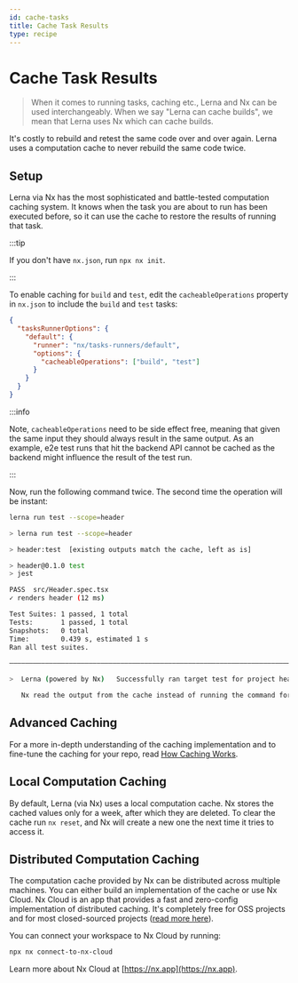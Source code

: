 ```yaml
---
id: cache-tasks
title: Cache Task Results
type: recipe
---
```


# Cache Task Results

> When it comes to running tasks, caching etc., Lerna and Nx can be used interchangeably. When we say "Lerna can cache
> builds", we mean that Lerna uses Nx which can cache builds.

It's costly to rebuild and retest the same code over and over again. Lerna uses a computation cache to never rebuild the
same code twice.

## Setup

Lerna via Nx has the most sophisticated and battle-tested computation caching system. It knows when the task you are
about to run has been executed before, so it can use the cache to restore the results of running that task.

:::tip

If you don't have `nx.json`, run `npx nx init`.

:::

To enable caching for `build` and `test`, edit the `cacheableOperations` property in `nx.json` to include the `build` and `test` tasks:

```json title="nx.json"
{
  "tasksRunnerOptions": {
    "default": {
      "runner": "nx/tasks-runners/default",
      "options": {
        "cacheableOperations": ["build", "test"]
      }
    }
  }
}
```

:::info

Note, `cacheableOperations` need to be side effect free, meaning that given the same input they should always result in
the same output. As an example, e2e test runs that hit the backend API cannot be cached as the backend might influence
the result of the test run.

:::

Now, run the following command twice. The second time the operation will be instant:

```bash
lerna run test --scope=header
```

```bash title="Terminal Output"
> lerna run test --scope=header

> header:test  [existing outputs match the cache, left as is]

> header@0.1.0 test
> jest

PASS  src/Header.spec.tsx
✓ renders header (12 ms)

Test Suites: 1 passed, 1 total
Tests:       1 passed, 1 total
Snapshots:   0 total
Time:        0.439 s, estimated 1 s
Ran all test suites.

———————————————————————————————————————————————————————————————————————————————————————————————————————————————————————

>  Lerna (powered by Nx)   Successfully ran target test for project header (4ms)

   Nx read the output from the cache instead of running the command for 1 out of 1 tasks.
```

## Advanced Caching

For a more in-depth understanding of the caching implementation and to fine-tune the caching for your repo, read [How Caching Works](../concepts/how-caching-works).

## Local Computation Caching

By default, Lerna (via Nx) uses a local computation cache. Nx stores the cached values only for a week, after which they
are deleted. To clear the cache run `nx reset`, and Nx will create a new one the next time it tries to access it.

## Distributed Computation Caching

The computation cache provided by Nx can be distributed across multiple machines. You can either build an implementation
of the cache or use Nx Cloud. Nx Cloud is an app that provides a fast and zero-config implementation of distributed
caching. It's completely free for OSS projects and for most closed-sourced
projects ([read more here](https://dev.to/nrwl/more-time-saved-for-free-with-nx-cloud-4a2j)).

You can connect your workspace to Nx Cloud by running:

```bash
npx nx connect-to-nx-cloud
```

Learn more about Nx Cloud at [https://nx.app](https://nx.app).
